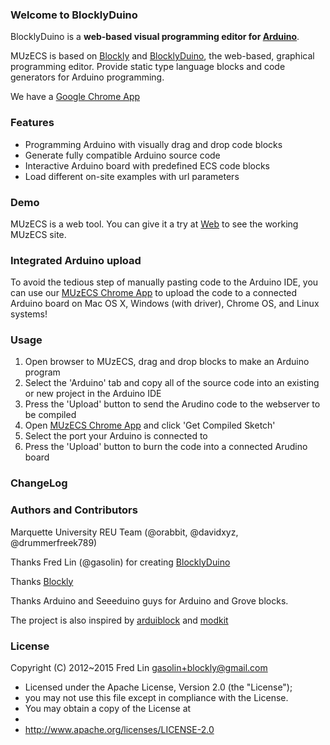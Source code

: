 ### Welcome to BlocklyDuino

BlocklyDuino is a **web-based visual programming editor for [Arduino](http://www.arduino.cc/)**.

MUzECS is based on [Blockly](https://developers.google.com/blockly/) and [BlocklyDuino](https://github.com/gasolin/BlocklyDuino), the web-based, graphical programming editor. Provide static type language blocks and code generators for Arduino programming.

We have a [Google Chrome App](https://github.com/ORabbit/MUzECSChromeApp)

### Features

* Programming Arduino with visually drag and drop code blocks
* Generate fully compatible Arduino source code
* Interactive Arduino board with predefined ECS code blocks
* Load different on-site examples with url parameters

### Demo

MUzECS is a web tool. You can give it a try at
[Web](http://134.48.6.40/) to see the working MUzECS site.

### Integrated Arduino upload

To avoid the tedious step of manually pasting code to the Arduino IDE, you can use our [MUzECS Chrome App](https://github.com/ORabbit/MUzECSChromeApp) to upload the code to a connected Arduino board on Mac OS X, Windows (with driver), Chrome OS, and Linux systems!

### Usage

1. Open browser to MUzECS, drag and drop blocks to make an Arduino program
2. Select the 'Arduino' tab and copy all of the source code into an existing or new project in the Arduino IDE
3. Press the 'Upload' button to send the Arudino code to the webserver to be compiled
4. Open [MUzECS Chrome App](https://github.com/ORabbit/MUzECSChromeApp) and click 'Get Compiled Sketch'
5. Select the port your Arduino is connected to
6. Press the 'Upload' button to burn the code into a connected Arudino board

### ChangeLog

### Authors and Contributors
Marquette University REU Team (@orabbit, @davidxyz, @drummerfreek789)

Thanks Fred Lin (@gasolin) for creating [BlocklyDuino](https://github.com/gasolin/BlocklyDuino)

Thanks [Blockly](https://developers.google.com/blockly/)

Thanks Arduino and Seeeduino guys for Arduino and Grove blocks.

The project is also inspired by [arduiblock](https://github.com/taweili/ardublock) and [modkit](http://www.modk.it/)

### License

Copyright (C) 2012~2015 Fred Lin gasolin+blockly@gmail.com

 * Licensed under the Apache License, Version 2.0 (the "License");
 * you may not use this file except in compliance with the License.
 * You may obtain a copy of the License at
 *
 *   http://www.apache.org/licenses/LICENSE-2.0
